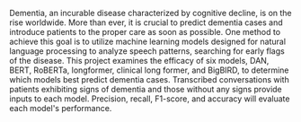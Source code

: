 Dementia, an incurable disease characterized by cognitive decline, is on the rise worldwide.
More than ever, it is crucial to predict dementia cases and introduce patients to the proper care as
soon as possible. One method to achieve this goal is to utilize machine learning models designed
for natural language processing to analyze speech patterns, searching for early flags of the
disease. This project examines the efficacy of six models, DAN, BERT, RoBERTa, longformer,
clinical long former, and BigBIRD, to determine which models best predict dementia cases.
Transcribed conversations with patients exhibiting signs of dementia and those without any signs
provide inputs to each model. Precision, recall, F1-score, and accuracy will evaluate each
model's performance.
